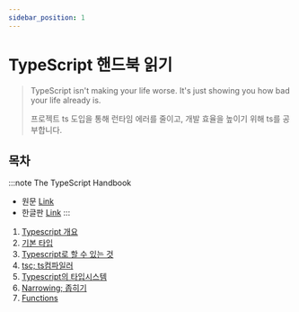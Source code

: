 ```yaml
---
sidebar_position: 1
---
```


# TypeScript 핸드북 읽기

> TypeScript isn't making your life worse. It's just showing you how bad your life already is.
>
> 프로젝트 ts 도입을 통해 런타임 에러를 줄이고, 개발 효율을 높이기 위해 ts를 공부합니다.


## 목차


:::note The TypeScript Handbook

- 원문 [Link](https://www.typescriptlang.org/docs/handbook/intro.html)
- 한글판 [Link](https://www.typescriptlang.org/ko/docs/handbook/intro.html)
:::

1. [Typescript 개요](./01_tsbook1.md)
2. [기본 타입](./02_tsbook2.md)
3. [Typescript로 할 수 있는 것](./03_tsbook3.md)
4. [tsc; ts컴파일러](./04_tsbook4.md)
5. [Typescript의 타입시스템](./05_tsbook5.md)
6. [Narrowing; 좁히기](./06_tsbook6.md)
7. [Functions](./07_tsbook7.md)
